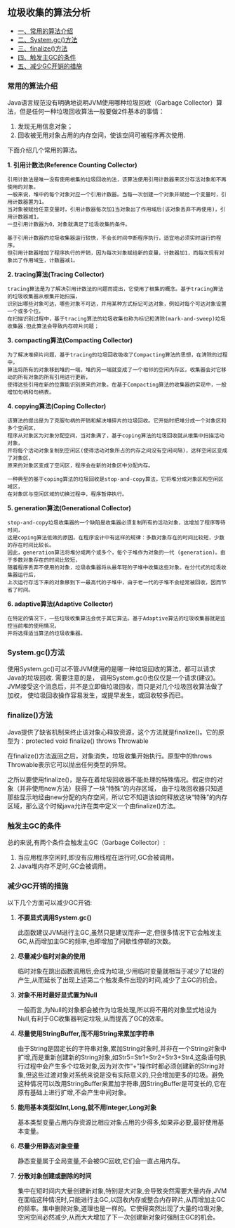 ## 垃圾收集的算法分析

- [一、常用的算法介绍](#常用的算法介绍)
- [二、System.gc()方法](#System.gc()方法)
- [三、finalize()方法](#finalize()方法 )
- [四、触发主GC的条件](#触发主GC的条件 )
- [五、减少GC开销的措施](#减少gc开销的措施)

### 常用的算法介绍
Java语言规范没有明确地说明JVM使用哪种垃圾回收（Garbage Collector）算法，但是任何一种垃圾回收算法一般要做2件基本的事情：
1. 发现无用信息对象；
2. 回收被无用对象占用的内存空间，使该空间可被程序再次使用.

下面介绍几个常用的算法。

**1. 引用计数法(Reference Counting Collector)**

    引用计数法是唯一没有使用根集的垃圾回收的法，该算法使用引用计数器来区分存活对象和不再使用的对象。
    一般来说，堆中的每个对象对应一个引用计数器。当每一次创建一个对象并赋给一个变量时，引用计数器置为1。
    当对象被赋给任意变量时，引用计数器每次加1当对象出了作用域后(该对象丢弃不再使用)，引用计数器减1，
    一旦引用计数器为0，对象就满足了垃圾收集的条件。

    基于引用计数器的垃圾收集器运行较快，不会长时间中断程序执行，适宜地必须实时运行的程序。
    但引用计数器增加了程序执行的开销，因为每次对象赋给新的变量，计数器加1，而每次现有对象出了作用域生，计数器减1。
 
**2. tracing算法(Tracing Collector)**

    tracing算法是为了解决引用计数法的问题而提出，它使用了根集的概念。基于tracing算法的垃圾收集器从根集开始扫描，
    识别出哪些对象可达，哪些对象不可达，并用某种方式标记可达对象，例如对每个可达对象设置一个或多个位。
    在扫描识别过程中，基于tracing算法的垃圾收集也称为标记和清除(mark-and-sweep)垃圾收集器.但此算法会导致内存碎片问题；

**3. compacting算法(Compacting Collector)**

    为了解决堆碎片问题，基于tracing的垃圾回收吸收了Compacting算法的思想，在清除的过程中，
    算法将所有的对象移到堆的一端，堆的另一端就变成了一个相邻的空闲内存区，收集器会对它移动的所有对象的所有引用进行更新，
    使得这些引用在新的位置能识别原来的对象。在基于Compacting算法的收集器的实现中，一般增加句柄和句柄表。
    
**4. copying算法(Coping Collector)**

    该算法的提出是为了克服句柄的开销和解决堆碎片的垃圾回收。它开始时把堆分成一个对象区和多个空闲区，
    程序从对象区为对象分配空间，当对象满了，基于coping算法的垃圾回收就从根集中扫描活动对象，
    并将每个活动对象复制到空闲区(使得活动对象所占的内存之间没有空闲间隔)，这样空闲区变成了对象区，
    原来的对象区变成了空闲区，程序会在新的对象区中分配内存。
    
    一种典型的基于coping算法的垃圾回收是stop-and-copy算法，它将堆分成对象区和空闲区域区，
    在对象区与空闲区域的切换过程中，程序暂停执行。
    
**5. generation算法(Generational Collector)**

    stop-and-copy垃圾收集器的一个缺陷是收集器必须复制所有的活动对象，这增加了程序等待时间，
    这是coping算法低效的原因。在程序设计中有这样的规律：多数对象存在的时间比较短，少数的存在时间比较长。
    因此，generation算法将堆分成两个或多个，每个子堆作为对象的一代 (generation)。由于多数对象存在的时间比较短，
    随着程序丢弃不使用的对象，垃圾收集器将从最年轻的子堆中收集这些对象。在分代式的垃圾收集器运行后，
    上次运行存活下来的对象移到下一最高代的子堆中，由于老一代的子堆不会经常被回收，因而节省了时间。
    
**6. adaptive算法(Adaptive Collector)**

    在特定的情况下，一些垃圾收集算法会优于其它算法。基于Adaptive算法的垃圾收集器就是监控当前堆的使用情况，
    并将选择适当算法的垃圾收集器。

### System.gc()方法                                                         
使用System.gc()可以不管JVM使用的是哪一种垃圾回收的算法，都可以请求Java的垃圾回收. 需要注意的是，
调用System.gc()也仅仅是一个请求(建议)。JVM接受这个消息后，并不是立即做垃圾回收，而只是对几个垃圾回收算法做了加权，
使垃圾回收操作容易发生，或提早发生，或回收较多而已。
   
### finalize()方法                                                            
Java提供了缺省机制来终止该对象心释放资源，这个方法就是finalize()。它的原型为：protected void finalize() throws Throwable

在finalize()方法返回之后，对象消失，垃圾收集开始执行。原型中的throws Throwable表示它可以抛出任何类型的异常。

之所以要使用finalize()，是存在着垃圾回收器不能处理的特殊情况。假定你的对象（并非使用new方法）获得了一块“特殊”的内存区域，
由于垃圾回收器只知道那些显示地经由new分配的内存空间，所以它不知道该如何释放这块“特殊”的内存区域，那么这个时候java允许在类中定义一个由finalize()方法。

### 触发主GC的条件                                  
总的来说,有两个条件会触发主GC（Garbage Collector）:
1. 当应用程序空闲时,即没有应用线程在运行时,GC会被调用。
2. Java堆内存不足时,GC会被调用。
 
### 减少GC开销的措施                                                      
以下几个方面可以减少GC开销:
1. **不要显式调用System.gc()**

   此函数建议JVM进行主GC,虽然只是建议而非一定,但很多情况下它会触发主GC,从而增加主GC的频率,也即增加了间歇性停顿的次数。
2. **尽量减少临时对象的使用**

   临时对象在跳出函数调用后,会成为垃圾,少用临时变量就相当于减少了垃圾的产生,从而延长了出现上述第二个触发条件出现的时间,减少了主GC的机会。
3. **对象不用时最好显式置为Null**

    一般而言,为Null的对象都会被作为垃圾处理,所以将不用的对象显式地设为Null,有利于GC收集器判定垃圾,从而提高了GC的效率。
4. **尽量使用StringBuffer,而不用String来累加字符串**

    由于String是固定长的字符串对象,累加String对象时,并非在一个String对象中扩增,而是重新创建新的String对象,如Str5=Str1+Str2+Str3+Str4,这条语句执行过程中会产生多个垃圾对象,因为对次作“+”操作时都必须创建新的String对象,但这些过渡对象对系统来说是没有实际意义的,只会增加更多的垃圾。避免这种情况可以改用StringBuffer来累加字符串,因StringBuffer是可变长的,它在原有基础上进行扩增,不会产生中间对象。
5. **能用基本类型如Int,Long,就不用Integer,Long对象**
    
    基本类型变量占用内存资源比相应对象占用的少得多,如果非必要,最好使用基本变量。
6. **尽量少用静态对象变量**

    静态变量属于全局变量,不会被GC回收,它们会一直占用内存。
7. **分散对象创建或删除的时间**

    集中在短时间内大量创建新对象,特别是大对象,会导致突然需要大量内存,JVM在面临这种情况时,只能进行主GC,以回收内存或整合内存碎片,从而增加主GC的频率。集中删除对象,道理也是一样的。它使得突然出现了大量的垃圾对象,空闲空间必然减少,从而大大增加了下一次创建新对象时强制主GC的机会。